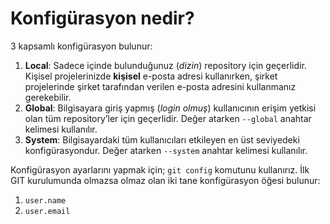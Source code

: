 # Konfigürasyon nedir?

3 kapsamlı konfigürasyon bulunur:

1. **Local**: Sadece içinde bulunduğunuz (*dizin*) repository için geçerlidir. Kişisel
projelerinizde **kişisel** e-posta adresi kullanırken, şirket projelerinde şirket
tarafından verilen e-posta adresini kullanmanız gerekebilir.
1. **Global**: Bilgisayara giriş yapmış (*login olmuş*) kullanıcının erişim 
yetkisi olan tüm repository’ler için geçerlidir. Değer atarken `--global` anahtar 
kelimesi kullanılır.
1. **System**: Bilgisayardaki tüm kullanıcıları etkileyen en üst seviyedeki 
konfigürasyondur. Değer atarken `--system` anahtar kelimesi kullanılır.

Konfigürasyon ayarlarını yapmak için; `git config` komutunu kullanırız. İlk GIT
kurulumunda olmazsa olmaz olan iki tane konfigürasyon öğesi bulunur:

1. `user.name`
1. `user.email`
